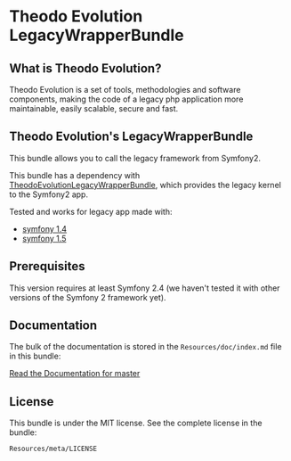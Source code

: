 Theodo Evolution LegacyWrapperBundle
====================================

What is Theodo Evolution?
-------------------------

Theodo Evolution is a set of tools, methodologies and software components, making the code of a legacy php application
more maintainable, easily scalable, secure and fast.

Theodo Evolution's LegacyWrapperBundle
--------------------------------------

This bundle allows you to call the legacy framework from Symfony2.

This bundle has a dependency with [TheodoEvolutionLegacyWrapperBundle](https://github.com/theodo/TheodoEvolutionLegacyWrapperBundle), which provides the legacy kernel to the Symfony2 app.

Tested and works for legacy app made with:

* [symfony 1.4](https://github.com/symfony/symfony1)
* [symfony 1.5](https://github.com/lexpress/symfony1)

Prerequisites
-------------

This version requires at least Symfony 2.4 (we haven't tested it with other versions of the Symfony 2 framework yet).

Documentation
-------------

The bulk of the documentation is stored in the `Resources/doc/index.md`
file in this bundle:

[Read the Documentation for master](Resources/doc/index.rst)

License
-------

This bundle is under the MIT license. See the complete license in the bundle:

    Resources/meta/LICENSE
